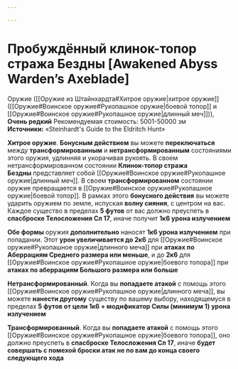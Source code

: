 ```yaml
---

---
```

# Пробуждённый клинок-топор стража Бездны [Awakened Abyss Warden’s Axeblade]

Оружие ([[Оружие из Штайнхардта#Хитрое оружие|хитрое оружие]] ([[Оружие#Воинское оружие#Рукопашное оружие|боевой топор]] и [[Оружие#Воинское оружие#Рукопашное оружие|длинный меч]])), **Очень редкий**
Рекомендуемая стоимость: 5001-50000 зм
**Источники:** «Steinhardt's Guide to the Eldritch Hunt»

**Хитрое оружие**. **Бонусным действием** вы можете **переключаться** между **трансформированным** и **нетрансформированным** состояниями этого оружия, удлинняя и укорачивая рукоять. В своем нетрансформированном состоянии **Клинок-топор стража Бездны** представляет собой [[Оружие#Воинское оружие#Рукопашное оружие|длинный меч]]. В своем **трансформированном** состоянии оружие превращается в [[Оружие#Воинское оружие#Рукопашное оружие|боевой топор]]. В рамках этого **бонусного действия** вы можете ударить оружием по земле, испуская **волну сияния**, с центром на вас. Каждое существо в пределах **5 футов** от вас должно преуспеть в **спасброске Телосложения Сл 17**, иначе получит **1к6 урона излучением**

**Обе формы** оружия **дополнительно** наносят **1к6 урона излучением** при попадании. Этот **урон увеличивается до 2к6** для [[Оружие#Воинское оружие#Рукопашное оружие|длинного меча]] при **атаках по Аберрациям Среднего размера или меньше**, и до **2к6** для [[Оружие#Воинское оружие#Рукопашное оружие|боевого топора]] при **атаках по аберрациям Большого размера или больше**

**Нетрансформированный**. Когда вы **попадаете атакой** с помощь этого [[Оружие#Воинское оружие#Рукопашное оружие|длинного меча]], вы можете **нанести другому** существу по вашему выбору, находящемуся в пределах **5 футов от цели 1к6 + модификатор Силы (минимум 1) урона излучением**

**Трансформированный**. Когда вы **попадаете атакой** с помощь этого [[Оружие#Воинское оружие#Рукопашное оружие|боевого топора]], оно должно преуспеть в **спасброске Телосложения Сл 17**, иначе **будет совершать с помехой броски атак не по вам до конца своего следующего хода**